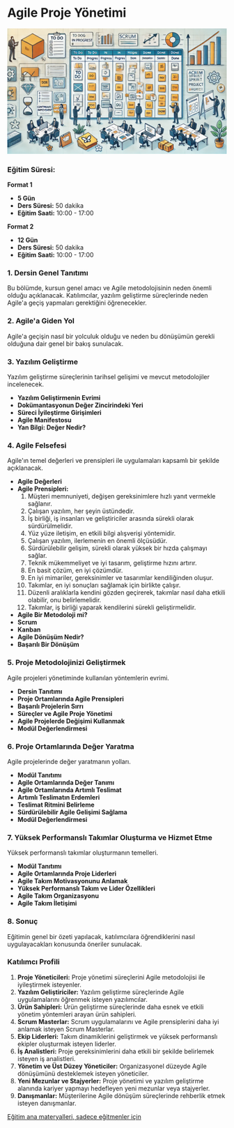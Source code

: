 # **Agile Proje Yönetimi**

![](agile.webp)

### Eğitim Süresi:

**Format 1**

- **5 Gün**
- **Ders Süresi:** 50 dakika
- **Eğitim Saati:** 10:00 - 17:00

**Format 2**

- **12 Gün**
- **Ders Süresi:** 50 dakika
- **Eğitim Saati:** 10:00 - 17:00

### 1. Dersin Genel Tanıtımı

Bu bölümde, kursun genel amacı ve Agile metodolojisinin neden önemli olduğu açıklanacak. Katılımcılar, yazılım geliştirme süreçlerinde neden Agile'a geçiş yapmaları gerektiğini öğrenecekler.

### 2. Agile'a Giden Yol

Agile'a geçişin nasıl bir yolculuk olduğu ve neden bu dönüşümün gerekli olduğuna dair genel bir bakış sunulacak.

### 3. Yazılım Geliştirme

Yazılım geliştirme süreçlerinin tarihsel gelişimi ve mevcut metodolojiler incelenecek.

- **Yazılım Geliştirmenin Evrimi**
- **Dokümantasyonun Değer Zincirindeki Yeri**
- **Süreci İyileştirme Girişimleri**
- **Agile Manifestosu**
- **Yan Bilgi: Değer Nedir?**

### 4. Agile Felsefesi

Agile'ın temel değerleri ve prensipleri ile uygulamaları kapsamlı bir şekilde açıklanacak.

- **Agile Değerleri**
- **Agile Prensipleri:**
  1. Müşteri memnuniyeti, değişen gereksinimlere hızlı yanıt vermekle sağlanır.
  2. Çalışan yazılım, her şeyin üstündedir.
  3. İş birliği, iş insanları ve geliştiriciler arasında sürekli olarak sürdürülmelidir.
  4. Yüz yüze iletişim, en etkili bilgi alışverişi yöntemidir.
  5. Çalışan yazılım, ilerlemenin en önemli ölçüsüdür.
  6. Sürdürülebilir gelişim, sürekli olarak yüksek bir hızda çalışmayı sağlar.
  7. Teknik mükemmeliyet ve iyi tasarım, geliştirme hızını artırır.
  8. En basit çözüm, en iyi çözümdür.
  9. En iyi mimariler, gereksinimler ve tasarımlar kendiliğinden oluşur.
  10. Takımlar, en iyi sonuçları sağlamak için birlikte çalışır.
  11. Düzenli aralıklarla kendini gözden geçirerek, takımlar nasıl daha etkili olabilir, onu belirlemelidir.
  12. Takımlar, iş birliği yaparak kendilerini sürekli geliştirmelidir.
- **Agile Bir Metodoloji mi?**
- **Scrum**
- **Kanban**
- **Agile Dönüşüm Nedir?**
- **Başarılı Bir Dönüşüm**

### 5. Proje Metodolojinizi Geliştirmek

Agile projeleri yönetiminde kullanılan yöntemlerin evrimi.

- **Dersin Tanıtımı**
- **Proje Ortamlarında Agile Prensipleri**
- **Başarılı Projelerin Sırrı**
- **Süreçler ve Agile Proje Yönetimi**
- **Agile Projelerde Değişimi Kullanmak**
- **Modül Değerlendirmesi**

### 6. Proje Ortamlarında Değer Yaratma

Agile projelerinde değer yaratmanın yolları.

- **Modül Tanıtımı**
- **Agile Ortamlarında Değer Tanımı**
- **Agile Ortamlarında Artımlı Teslimat**
- **Artımlı Teslimatın Erdemleri**
- **Teslimat Ritmini Belirleme**
- **Sürdürülebilir Agile Gelişimi Sağlama**
- **Modül Değerlendirmesi**

### 7. Yüksek Performanslı Takımlar Oluşturma ve Hizmet Etme

Yüksek performanslı takımlar oluşturmanın temelleri.

- **Modül Tanıtımı**
- **Agile Ortamlarında Proje Liderleri**
- **Agile Takım Motivasyonunu Anlamak**
- **Yüksek Performanslı Takım ve Lider Özellikleri**
- **Agile Takım Organizasyonu**
- **Agile Takım İletişimi**

### 8. Sonuç

Eğitimin genel bir özeti yapılacak, katılımcılara öğrendiklerini nasıl uygulayacakları konusunda öneriler sunulacak.

### Katılımcı Profili

1. **Proje Yöneticileri:** Proje yönetimi süreçlerini Agile metodolojisi ile iyileştirmek isteyenler.
2. **Yazılım Geliştiriciler:** Yazılım geliştirme süreçlerinde Agile uygulamalarını öğrenmek isteyen yazılımcılar.
3. **Ürün Sahipleri:** Ürün geliştirme süreçlerinde daha esnek ve etkili yönetim yöntemleri arayan ürün sahipleri.
4. **Scrum Masterlar:** Scrum uygulamalarını ve Agile prensiplerini daha iyi anlamak isteyen Scrum Masterlar.
5. **Ekip Liderleri:** Takım dinamiklerini geliştirmek ve yüksek performanslı ekipler oluşturmak isteyen liderler.
6. **İş Analistleri:** Proje gereksinimlerini daha etkili bir şekilde belirlemek isteyen iş analistleri.
7. **Yönetim ve Üst Düzey Yöneticiler:** Organizasyonel düzeyde Agile dönüşümünü desteklemek isteyen yöneticiler.
8. **Yeni Mezunlar ve Stajyerler:** Proje yönetimi ve yazılım geliştirme alanında kariyer yapmayı hedefleyen yeni mezunlar veya stajyerler.
9. **Danışmanlar:** Müşterilerine Agile dönüşüm süreçlerinde rehberlik etmek isteyen danışmanlar.

[Eğitim ana materyalleri, sadece eğitmenler için](https://github.com/TuncerKARAARSLAN-VB/training-kit-cevik-proje-yonetimi)
